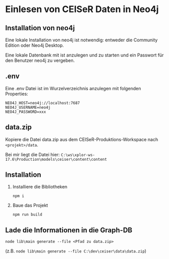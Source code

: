 # Einlesen von CEISeR Daten in Neo4j

## Installation von neo4j

Eine lokale Installation von neo4j ist notwendig: entweder die Community Edition oder Neo4j Desktop.

Eine lokale Datenbank mit ist anzulegen und zu starten und ein Passwort für den Benutzer neo4j zu vergeben.

## .env

Eine .env Datei ist im Wurzelverzeichnis anzulegen mit folgenden Properties:

```
NEO4J_HOST=neo4j://localhost:7687
NEO4J_USERNAME=neo4j
NEO4J_PASSWORD=xxx
```

## data.zip

Kopiere die Datei data.zip aus dem CEISeR-Produktions-Workspace nach `<projekt>/data`.

Bei mir liegt die Datei hier: `C:\ws\xplor-ws-17.6\Production\models\ceiser\content\content`

## Installation

1. Installiere die Bibliotheken
      ```
      npm i
      ```
2. Baue das Projekt
      ```
      npm run build
      ```

## Lade die Informationen in die Graph-DB

```
node lib\main generate --file <Pfad zu data.zip>
```

(z.B. `node lib\main generate --file C:\dev\ceiser\data\data.zip`)

```
